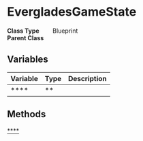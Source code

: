 # EvergladesGameState


**Class Type**&nbsp; &nbsp; &nbsp; &nbsp; Blueprint  
**Parent Class** &nbsp; &nbsp;  

## Variables
|Variable   |Type   |Description    |
|-----------|-------|---------------|
|****|**||

## Methods
[****]()  